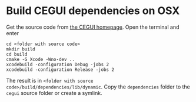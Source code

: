 # Build CEGUI dependencies on OSX #

Get the source code from [the CEGUI homepage](http://cegui.org.uk/download).
Open the terminal and enter

```
cd <folder with source code>
mkdir build
cd build
cmake -G Xcode -Wno-dev ..
xcodebuild -configuration Debug -jobs 2
xcodebuild -configuration Release -jobs 2
```

The result is in `<folder with source code>/build/dependencies/lib/dynamic`. Copy the `dependencies` folder to the `cegui` source folder or create a symlink.